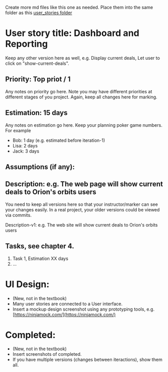 Create more md files like this one as needed. Place them into the same folder 
as this [user_stories folder](./)

# User story title: Dashboard and Reporting

Keep any other version here as well, e.g. Display current deals, Let user to click on "show-current-deals".

## Priority: Top priot / 1
Any notes on priority go here. 
Note you may have different priorities at different stages of you project.
Again, keep all changes here for marking.

## Estimation: 15 days
Any notes on estimation go here. Keep your planning poker game numbers. For example
* Bob: 1 day (e.g. estimated before iteration-1)
* Lisa: 2 days
* Jack: 3 days

## Assumptions (if any):

## Description: e.g. The web page will show current deals to Orion's orbits users
You need to keep all versions here so that your instructor/marker can see your changes easily. 
In a real project, your older versions could be viewed via commits.

Description-v1: e.g. The web site will show current deals to Orion's orbits users

## Tasks, see chapter 4.

1. Task 1, Estimation XX days
2. ...


# UI Design:
* (New, not in the textbook) 
* Many user stories are connected to a User interface.
* Insert a mockup design screenshot using any prototyping tools, e.g. [https://ninjamock.com/](https://ninjamock.com/)

# Completed:
* (New, not in the textbook) 
* Insert screenshots of completed. 
* If you have multiple versions (changes between iteractions), show them all.
